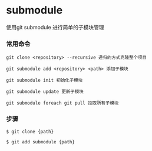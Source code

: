 # submodule 

使用git submodule 进行简单的子模块管理

### 常用命令

```$xslt
git clone <repository> --recursive 递归的方式克隆整个项目

git submodule add <repository> <path> 添加子模块

git submodule init 初始化子模块

git submodule update 更新子模块

git submodule foreach git pull 拉取所有子模块
```

### 步骤

```$xslt
$ git clone {path}

$ git add submodule {path}

```


